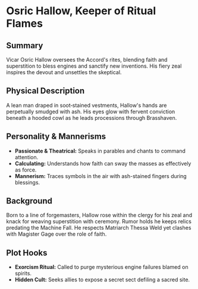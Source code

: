# Osric Hallow, Keeper of Ritual Flames

## Summary
Vicar Osric Hallow oversees the Accord's rites, blending faith and superstition to bless engines and sanctify new inventions. His fiery zeal inspires the devout and unsettles the skeptical.

## Physical Description
A lean man draped in soot‑stained vestments, Hallow's hands are perpetually smudged with ash. His eyes glow with fervent conviction beneath a hooded cowl as he leads processions through Brasshaven.

## Personality & Mannerisms
- **Passionate & Theatrical:** Speaks in parables and chants to command attention.
- **Calculating:** Understands how faith can sway the masses as effectively as force.
- **Mannerism:** Traces symbols in the air with ash-stained fingers during blessings.

## Background
Born to a line of forgemasters, Hallow rose within the clergy for his zeal and knack for weaving superstition with ceremony. Rumor holds he keeps relics predating the Machine Fall. He respects Matriarch Thessa Weld yet clashes with Magister Gage over the role of faith.

## Plot Hooks
- **Exorcism Ritual:** Called to purge mysterious engine failures blamed on spirits.
- **Hidden Cult:** Seeks allies to expose a secret sect defiling a sacred site.
